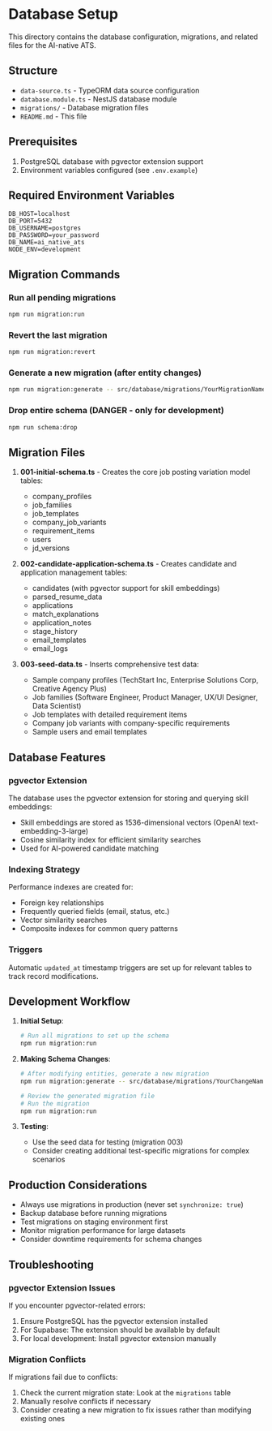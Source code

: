 # Database Setup

This directory contains the database configuration, migrations, and related files for the AI-native ATS.

## Structure

- `data-source.ts` - TypeORM data source configuration
- `database.module.ts` - NestJS database module
- `migrations/` - Database migration files
- `README.md` - This file

## Prerequisites

1. PostgreSQL database with pgvector extension support
2. Environment variables configured (see `.env.example`)

## Required Environment Variables

```env
DB_HOST=localhost
DB_PORT=5432
DB_USERNAME=postgres
DB_PASSWORD=your_password
DB_NAME=ai_native_ats
NODE_ENV=development
```

## Migration Commands

### Run all pending migrations

```bash
npm run migration:run
```

### Revert the last migration

```bash
npm run migration:revert
```

### Generate a new migration (after entity changes)

```bash
npm run migration:generate -- src/database/migrations/YourMigrationName
```

### Drop entire schema (DANGER - only for development)

```bash
npm run schema:drop
```

## Migration Files

1. **001-initial-schema.ts** - Creates the core job posting variation model tables:
   - company_profiles
   - job_families
   - job_templates
   - company_job_variants
   - requirement_items
   - users
   - jd_versions

2. **002-candidate-application-schema.ts** - Creates candidate and application management tables:
   - candidates (with pgvector support for skill embeddings)
   - parsed_resume_data
   - applications
   - match_explanations
   - application_notes
   - stage_history
   - email_templates
   - email_logs

3. **003-seed-data.ts** - Inserts comprehensive test data:
   - Sample company profiles (TechStart Inc, Enterprise Solutions Corp, Creative Agency Plus)
   - Job families (Software Engineer, Product Manager, UX/UI Designer, Data Scientist)
   - Job templates with detailed requirement items
   - Company job variants with company-specific requirements
   - Sample users and email templates

## Database Features

### pgvector Extension

The database uses the pgvector extension for storing and querying skill embeddings:

- Skill embeddings are stored as 1536-dimensional vectors (OpenAI text-embedding-3-large)
- Cosine similarity index for efficient similarity searches
- Used for AI-powered candidate matching

### Indexing Strategy

Performance indexes are created for:

- Foreign key relationships
- Frequently queried fields (email, status, etc.)
- Vector similarity searches
- Composite indexes for common query patterns

### Triggers

Automatic `updated_at` timestamp triggers are set up for relevant tables to track record modifications.

## Development Workflow

1. **Initial Setup**:

   ```bash
   # Run all migrations to set up the schema
   npm run migration:run
   ```

2. **Making Schema Changes**:

   ```bash
   # After modifying entities, generate a new migration
   npm run migration:generate -- src/database/migrations/YourChangeName

   # Review the generated migration file
   # Run the migration
   npm run migration:run
   ```

3. **Testing**:
   - Use the seed data for testing (migration 003)
   - Consider creating additional test-specific migrations for complex scenarios

## Production Considerations

- Always use migrations in production (never set `synchronize: true`)
- Backup database before running migrations
- Test migrations on staging environment first
- Monitor migration performance for large datasets
- Consider downtime requirements for schema changes

## Troubleshooting

### pgvector Extension Issues

If you encounter pgvector-related errors:

1. Ensure PostgreSQL has the pgvector extension installed
2. For Supabase: The extension should be available by default
3. For local development: Install pgvector extension manually

### Migration Conflicts

If migrations fail due to conflicts:

1. Check the current migration state: Look at the `migrations` table
2. Manually resolve conflicts if necessary
3. Consider creating a new migration to fix issues rather than modifying existing ones
